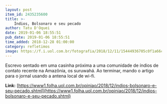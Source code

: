 ```yaml
---
layout: post
item_id: 2435235600
title: >-
    Índios, Bolsonaro e seu pecado
author: Tatu D'Oquei
date: 2019-01-06 18:55:51
pub_date: 2019-01-06 18:55:51
time_added: 2018-12-28 01:00:00
category: refletimos
image: https://f.i.uol.com.br/fotografia/2018/12/11/15444936705c0f1a66c97e1_1544493670_3x2_rt.jpg
---
```


Escrevo sentado em uma casinha próxima a uma comunidade de índios de contato recente na Amazônia, os suruwahá. Ao terminar, mando o artigo para o jornal usando a antena local de wi-fi.

**Link:** [https://www1.folha.uol.com.br/opiniao/2018/12/indios-bolsonaro-e-seu-pecado.shtml](https://www1.folha.uol.com.br/opiniao/2018/12/indios-bolsonaro-e-seu-pecado.shtml)

